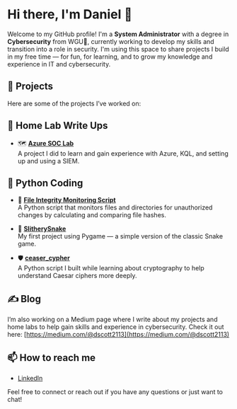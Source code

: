 # Hi there, I'm Daniel 👋

Welcome to my GitHub profile! I'm a **System Administrator** with a degree in **Cybersecurity** from WGU🦉, currently working to develop my skills and transition into a role in security.
I'm using this space to share projects I build in my free time — for fun, for learning, and to grow my knowledge and experience in IT and cybersecurity.

## 📂 Projects

Here are some of the projects I’ve worked on:

## 🔬 **Home Lab Write Ups**

- 🗺 **[Azure SOC Lab](https://github.com/dscott2113/Azure-SOC-Lab-Write-Up/blob/main/readme.md)**  
  A project I did to learn and gain experience with Azure, KQL, and setting up and using a SIEM.

## 🐍 Python Coding

- 🔐 **[File Integrity Monitoring Script](https://github.com/dscott2113/FileIntegrityMonitor)**  
  A Python script that monitors files and directories for unauthorized changes by calculating and comparing file hashes.

- 🐍 **[SlitherySnake](https://github.com/dscott2113/SiltherySnake)**  
  My first project using Pygame — a simple version of the classic Snake game.

- 🛡️ **[ceaser_cypher](https://github.com/dscott2113/ceaser_cypher)**  
  A Python script I built while learning about cryptography to help understand Caesar ciphers more deeply.

## ✍️ Blog
I’m also working on a Medium page where I write about my projects and home labs to help gain skills and experience in cybersecurity. Check it out here: [https://medium.com/@dscott2113](https://medium.com/@dscott2113)

## 📫 How to reach me
- [LinkedIn](linkedin.com/in/ds2113)

Feel free to connect or reach out if you have any questions or just want to chat!
